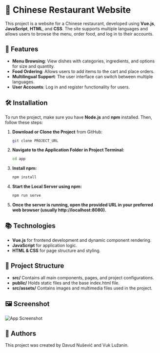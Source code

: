 # 🍜 Chinese Restaurant Website

This project is a website for a Chinese restaurant, developed using **Vue.js**, **JavaScript**, **HTML**, and **CSS**. The site supports multiple languages and allows users to browse the menu, order food, and log in to their accounts.

## 🎯 Features

- **Menu Browsing**: View dishes with categories, ingredients, and options for size and quantity.
- **Food Ordering**: Allows users to add items to the cart and place orders.
- **Multilingual Support**: The user interface can switch between multiple languages.
- **User Accounts**: Log in and register functionality for users.

## 🛠️ Installation

To run the project, make sure you have **Node.js** and **npm** installed. Then, follow these steps:

1. **Download or Clone the Project** from GitHub:

   ```bash
   git clone PROJECT_URL

2. **Navigate to the Application Folder in Project Terminal:**

   ```bash
   cd app

3. **Install npm:**

   ```bash
   npm install

4. **Start the Local Server using npm:**

   ```bash
   npm run serve
   
5. **Once the server is running, open the provided URL in your preferred web browser (usually http://localhost:8080).**


 ## 📚 Technologies

- **Vue.js** for frontend development and dynamic component rendering.
- **JavaScript** for application logic.
- **HTML & CSS** for page structure and styling.

 ## 📂 Project Structure

- **src/** Contains all main components, pages, and project configurations.
- **public/** Holds static files and the base index.html file.
- **src/assets/** Contains images and multimedia files used in the project.

## 🖼️ Screenshot

![App Screenshot](app/src/assets/screenshot1forGITHUB.jpg)

## 🚀 Authors

This project was created by Davud Nušević and Vuk Lužanin.
